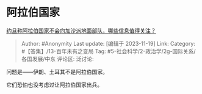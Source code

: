 # 阿拉伯国家
[约旦称阿拉伯国家不会向加沙派地面部队，哪些信息值得关注？](https://www.zhihu.com/question/630839484/answer/3294776206)

> Author: #Anonymity
> Last update: [编辑于 2023-11-19]
> Link:
> Category: #【答集】/13-百年未有之变局
> Tag: #5-社会科学/2-政治学/2g-国际关系/各国发展/中东
> 评论区:
> 泛讨论:

问题是——伊朗、土耳其不是阿拉伯国家。

它们恐怕也没考虑过让阿拉伯国家出兵。
